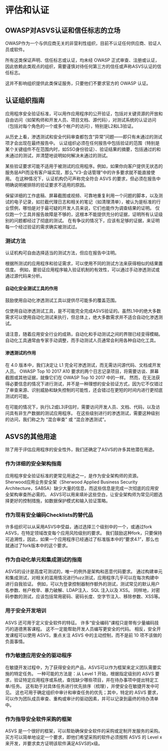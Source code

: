 # 评估和认证

## OWASP对ASVS认证和信任标志的立场

OWASP作为一个与供应商无关的非营利性组织，目前不认证任何供应商、验证人员或软件。

所有这类保证声明、信任标志或认证，均未经 OWASP 正式审查、注册或认证，因此依赖此类观点的组织，需要谨慎对待任何第三方的信任或声称ASVS认证的信任标志。

这并不影响组织提供此类保证服务，只要他们不要求官方的 OWASP 认证。

## 认证组织指南

应用程序安全验证标准，可以用作应用程序的公开验证，包括对关键资源的开放和自由访问（如架构师和开发人员、项目文档、源代码），对测试系统的认证访问（包括对每个角色的一个或多个帐户的访问），特别是L2和L3验证。

从历史上看，渗透测试和安全代码审查都包含“异常”问题——即只有未通过的测试项才会出现在最终报告中。 认证组织必须在任何报告中包括验证的范围（特别是某个关键组件不在范围内时，如SSO身份验证）、验证结果的摘要，包括通过的和未通过的测试，并清楚地说明如何解决未通过的测试。

某些验证要求可能不适用于被测试的应用程序。例如，如果你向客户提供无状态的服务层API而没有客户端实现，那么“V3-会话管理”中的许多要求就不能直接使用。 在这种情况下，认证机构仍可声称完全符合 ASVS 的要求，但必须在报告中明确说明被排除的验证要求不适用的原因。

保留详细的工作底稿、屏幕截图或视频、可靠地重复利用一个问题的脚本，以及测试的电子记录，如拦截代理日志和相关的笔记（如清理清单），被认为是标准的行业惯例，哪怕是对于最可疑的开发人员来说，它们也能作为调查结果的证明。 仅仅跑一个工具并报告故障是不够的，这根本不能提供充分的证据，证明所有认证级别的问题都经过了彻底的测试。 在有争议的情况下，应该有足够的证据，来证明每一个经过验证的需求确实被测试过。

### 测试方法

认证机构可自由选择适当的测试方法，但应在报告中注明。

根据所测试的应用程序和验证需求，可以使用不同的测试方法来获得相似的结果置信度。 例如，要验证应用程序输入验证机制的有效性，可以通过手动渗透测试或通过源代码来分析。

#### 自动化安全测试工具的作用

鼓励使用自动化渗透测试工具以提供尽可能多的覆盖范围。

仅使用自动渗透测试工具，是不可能完全完成ASVS验证的。虽然L1中的绝大多数需求可以使用自动化测试来执行，但总体上，绝大多数需求并不适合自动化渗透测试。

请注意，随着应用安全行业的成熟，自动化和手动测试之间的界限已经变得模糊。 自动化工具通常由专家手动调整，而手动测试人员通常会利用各种自动化工具。

#### 渗透测试的作用

在 4.0 版本中，我们决定让 L1 完全可渗透测试，而无需访问源代码、文档或开发人员。 OWASP Top 10 2017 A10 要求的两个日志记录项目，将需要访谈、屏幕截图或其他证据，就像它们在 OWASP Top 10 2017 中的一样。 然而，在无法获得必要信息的情况下进行测试，并不是一种理想的安全验证方式，因为它不仅错过了审查来源、识别威胁和缺失控制的可能性，还会错过在更短的时间内进行更彻底测试的可能。

在可能的情况下，执行L2或L3评估时，需要访问开发人员、文档、代码，以及访问具有非生产数据的测试应用程序。 在这些级别进行的渗透测试，需要这种级别的访问，我们称之为 “混合审查” 或 “混合渗透测试”。

## ASVS的其他用途

除了用于评估应用程序的安全性外，我们还确定了ASVS的许多其他潜在用途。

### 作为详细的安全架构指南

应用程序安全验证标准的更常见用途之一，是作为安全架构师的资源。 Sherwood应用业务安全架（Sherwood Applied Business Security Architecture，SABSA）缺少大量的信息，而这些信息是完成一次彻底的应用安全架构审查所必需的。 ASVS可以用来填补这些空白，让安全架构师为常见问题选择更好的控制措施，如数据保护模式和输入验证策略。

### 作为现有安全编码Checklists的替代品

许多组织可以从采用ASVS中受益，通过选择三个级别中的一个，或通过fork ASVS，在特定领域改变每个应用风险级别的要求。 我们鼓励这种fork，只要保持可追溯性，因此，如果一个应用程序已经通过了标准版本中的“要求4.1”，那么也就通过了fork版本中的这个要求。

### 作为自动化单元和集成测试的指南

ASVS的设计是高度可测试的，唯一的例外是架构和恶意代码要求。 通过构建单元和集成测试，对相关的滥用情况进行fuzz测试，应用程序几乎可以在每次构建中进行自我验证。 例如，可以为登录控制器制作额外的测试，测试常见的默认用户名参数、帐户枚举、暴力破解、LDAP注入、SQL 注入以及 XSS。 同样地，对密码参数的测试，应该包括常用密码、密码长度、空字节注入、移除参数、XSS等。

### 用于安全开发培训

ASVS 还可用于定义安全软件的特征。 许多“安全编码”课程只是带有少量编码技巧的道德黑客课程。 这不一定能帮助开发人员编写更安全的代码。 相反，安全开发课程可以使用 ASVS，重点关注 ASVS 中的主动控制，而不是前 10 项不该做的负面事情。

### 作为敏捷应用安全的驱动程序

在敏捷开发过程中，为了获得安全的产品，ASVS可以作为框架来定义团队需要实施的特定任务。 一种可能的方法是：从 Level 1 开始，根据指定级别的 ASVS 要求，验证特定应用程序或系统，查找缺少哪些项目，并在待办事项中提出特定工单/任务。 这有助于对具体任务进行优先排序（梳理），并使安全在敏捷开发中可见。 这也可用于确定组织中审计和审查任务的优先；其中，特定的 ASVS 要求，可以作为团队成员审查、重构或审计的驱动因素，并可以记录到最终的待办清单中。

### 作为指导安全软件采购的框架

ASVS 是一个很好的框架，可以帮助确保安全软件的采购或定制开发服务的采购。 买方可以简单地设定一个要求，即他们希望采购的软件必须按照 ASVS 的 Level x 来开发，并要求卖方证明该软件满足ASVS的x级。
